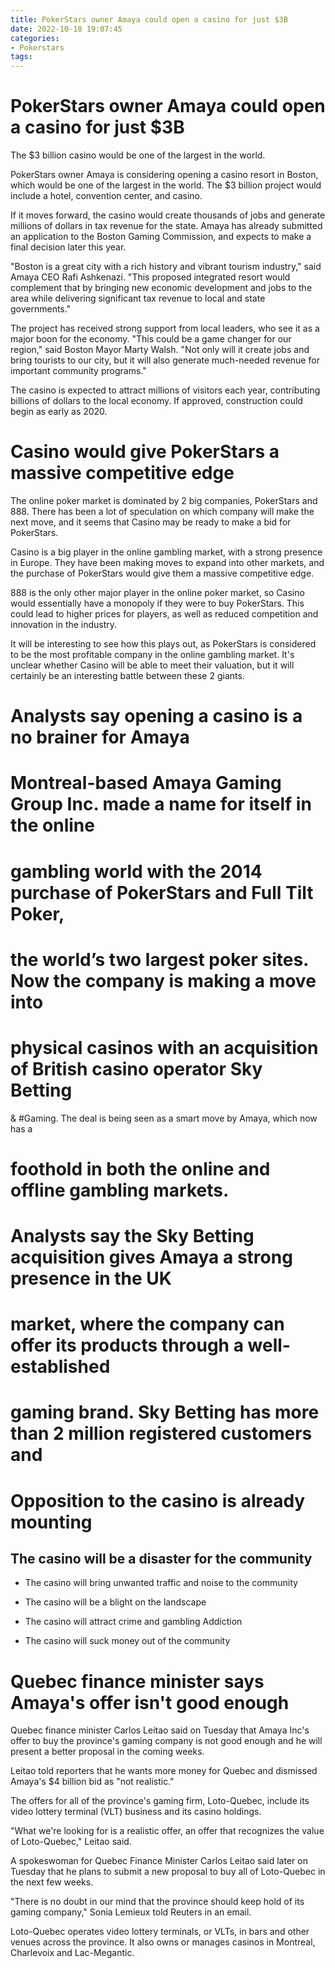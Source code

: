 ```yaml
---
title: PokerStars owner Amaya could open a casino for just $3B
date: 2022-10-18 19:07:45
categories:
- Pokerstars
tags:
---
```



#  PokerStars owner Amaya could open a casino for just $3B

The $3 billion casino would be one of the largest in the world.

PokerStars owner Amaya is considering opening a casino resort in Boston, which would be one of the largest in the world. The $3 billion project would include a hotel, convention center, and casino.

If it moves forward, the casino would create thousands of jobs and generate millions of dollars in tax revenue for the state. Amaya has already submitted an application to the Boston Gaming Commission, and expects to make a final decision later this year.

"Boston is a great city with a rich history and vibrant tourism industry," said Amaya CEO Rafi Ashkenazi. "This proposed integrated resort would complement that by bringing new economic development and jobs to the area while delivering significant tax revenue to local and state governments."

The project has received strong support from local leaders, who see it as a major boon for the economy. "This could be a game changer for our region," said Boston Mayor Marty Walsh. "Not only will it create jobs and bring tourists to our city, but it will also generate much-needed revenue for important community programs."

The casino is expected to attract millions of visitors each year, contributing billions of dollars to the local economy. If approved, construction could begin as early as 2020.

#  Casino would give PokerStars a massive competitive edge

The online poker market is dominated by 2 big companies, PokerStars and 888. There has been a lot of speculation on which company will make the next move, and it seems that Casino may be ready to make a bid for PokerStars.

Casino is a big player in the online gambling market, with a strong presence in Europe. They have been making moves to expand into other markets, and the purchase of PokerStars would give them a massive competitive edge.

888 is the only other major player in the online poker market, so Casino would essentially have a monopoly if they were to buy PokerStars. This could lead to higher prices for players, as well as reduced competition and innovation in the industry.

It will be interesting to see how this plays out, as PokerStars is considered to be the most profitable company in the online gambling market. It's unclear whether Casino will be able to meet their valuation, but it will certainly be an interesting battle between these 2 giants.

#  Analysts say opening a casino is a no brainer for Amaya

#

# Montreal-based Amaya Gaming Group Inc. made a name for itself in the online

# gambling world with the 2014 purchase of PokerStars and Full Tilt Poker,

# the world’s two largest poker sites. Now the company is making a move into

# physical casinos with an acquisition of British casino operator Sky Betting
&
 #Gaming. The deal is being seen as a smart move by Amaya, which now has a
# foothold in both the online and offline gambling markets.

#

# Analysts say the Sky Betting acquisition gives Amaya a strong presence in the UK
# market, where the company can offer its products through a well-established
# gaming brand. Sky Betting has more than 2 million registered customers and

#  Opposition to the casino is already mounting

## The casino will be a disaster for the community

- The casino will bring unwanted traffic and noise to the community

- The casino will be a blight on the landscape

- The casino will attract crime and gambling Addiction

- The casino will suck money out of the community

#  Quebec finance minister says Amaya's offer isn't good enough

Quebec finance minister Carlos Leitao said on Tuesday that Amaya Inc's offer to buy the province's gaming company is not good enough and he will present a better proposal in the coming weeks.

Leitao told reporters that he wants more money for Quebec and dismissed Amaya's $4 billion bid as "not realistic."

The offers for all of the province's gaming firm, Loto-Quebec, include its video lottery terminal (VLT) business and its casino holdings.

"What we're looking for is a realistic offer, an offer that recognizes the value of Loto-Quebec," Leitao said.

A spokeswoman for Quebec Finance Minister Carlos Leitao said later on Tuesday that he plans to submit a new proposal to buy all of Loto-Quebec in the next few weeks.

"There is no doubt in our mind that the province should keep hold of its gaming company," Sonia Lemieux told Reuters in an email.

Loto-Quebec operates video lottery terminals, or VLTs, in bars and other venues across the province. It also owns or manages casinos in Montreal, Charlevoix and Lac-Megantic.